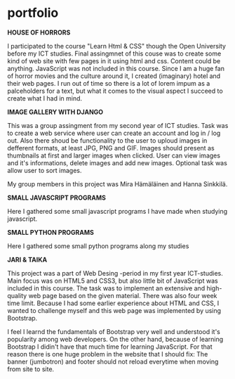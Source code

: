 # portfolio

<b>HOUSE OF HORRORS</b>

I participated to the course "Learn Html & CSS" though the Open University before my ICT studies. Final assingmnet of this couse was to create some kind of web site with few pages in it using html and css. Content could be anything. JavaScript was not included in this course. Since I am a huge fan of horror movies and the culture around it, I created (imaginary) hotel and their web pages. I run out of time so there is a lot of lorem impum as a palceholders for a text, but what it comes to the visual aspect I succeed to create what I had in mind.


<b>IMAGE GALLERY WITH DJANGO</b>

This was a group assingment from my second year of ICT studies. Task was to create a web service where user can create an account and log in / log out. Also there shoud be functionality to the user to uploud images in defferent formats, at least JPG, PNG and GIF. Images should present as thumbnails at first and larger images when clicked. User can view images and it's informations, delete images and add new images. Optional task was allow user to sort images. 

My group members in this project was Mira Hämäläinen and Hanna Sinkkilä.


<b>SMALL JAVASCRIPT PROGRAMS</b>

Here I gathered some small javascript programs I have made when studying javascript. 


<b>SMALL PYTHON PROGRAMS</b>

Here I gathered some small python programs along my studies


<b>JARI & TAIKA</b>

This project was a part of Web Desing -period in my first year ICT-studies. Main focus was on HTML5 and CSS3, but also little bit of JavaScript was included in this course. The task was to implement an extensive and high-quality web page based on the given material. There was also four week time limit. Because I had some earlier experience about HTML and CSS, I wanted to challenge myself and this web page was implemented by using Bootstrap.

I feel I learnd the fundamentals of Bootstrap very well and understood it's popularity among web developers. On the other hand, because of learning Bootstrap I didin't have that much time for learning JavaScript. For that reason there is one huge problem in the website that I should fix: The banner (jumbotron) and footer should not reload everytime when moving from site to site.
